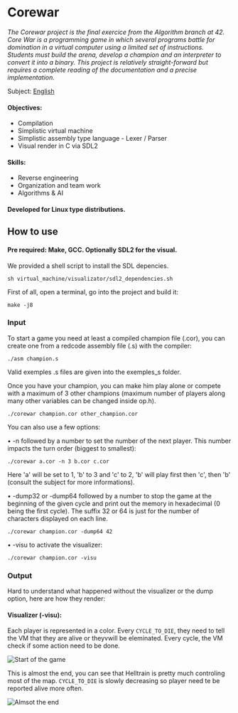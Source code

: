# Corewar

*The Corewar project is the final exercice from the Algorithm branch at 42.
Core War is a programming game in which several programs battle for domination in a virtual computer using a limited set of instructions.
Students must build the arena, develop a champion and an interpreter to convert it into a binary.
This project is relatively straight-forward but requires a complete reading of the documentation and a precise implementation.*


Subject: [English](https://cdn.intra.42.fr/pdf/pdf/6250/corewar.fr.pdf)

#### Objectives:
- Compilation   
- Simplistic virtual machine  
- Simplistic assembly type language - Lexer / Parser
- Visual render in C via SDL2

#### Skills:
- Reverse engineering
- Organization and team work
- Algorithms & AI

#### Developed for Linux type distributions.  

## How to use

#### Pre required: Make, GCC. Optionally SDL2 for the visual.

We provided a shell script to install the SDL depencies.
```
sh virtual_machine/visualizator/sdl2_dependencies.sh
```

First of all, open a terminal, go into the project and build it:   
```  
make -j8
```

### Input

To start a game you need at least a compiled champion file (.cor), you can create one from a redcode assembly file (.s) with the compiler:
```  
./asm champion.s
```
Valid exemples .s files are given into the exemples_s folder.  

Once you have your champion, you can make him play alone or compete with a maximum of 3 other champions (maximum number of players along many other variables can be changed inside op.h).
```  
./corewar champion.cor other_champion.cor
```
You can also use a few options:

• -n followed by a number to set the number of the next player. 
This number impacts the turn order (biggest to smallest):
```  
./corewar a.cor -n 3 b.cor c.cor
```
Here 'a' will be set to 1, 'b' to 3 and 'c' to 2, 'b' will play first then 'c', then 'b' (consult the subject for more informations).  

• -dump32 or -dump64 followed by a number to stop the game at the beginning of the given cycle and print out the memory in hexadecimal (0 being the first cycle).
The suffix 32 or 64 is just for the number of characters displayed on each line.
```  
./corewar champion.cor -dump64 42
```
• -visu to activate the visualizer:
```  
./corewar champion.cor -visu
```

### Output

Hard to understand what happened without the visualizer or the dump option, here are how they render:

#### Visualizer (-visu):

Each player is represented in a color. Every ```CYCLE_TO_DIE```, they need to tell the VM that they are alive or theyvwill be eleminated.
Every cycle, the VM check if some action need to be done.


![Start of the game](https://user-images.githubusercontent.com/33808300/91315475-00b3bf00-e7b8-11ea-8a6b-36adab1ed955.png)

This is almost the end, you can see that Helltrain is pretty much controling most of the map. ```CYCLE_TO_DIE``` is slowly decreasing so player need te be reported alive more often.

![Almsot the end](https://user-images.githubusercontent.com/33808300/91315447-fabdde00-e7b7-11ea-9afd-2fe673f623f0.png)

